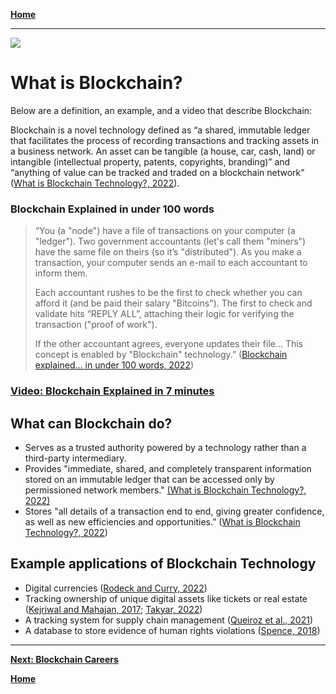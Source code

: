 
[**Home**](home.md)

----
![](https://www.sap.com/dam/application/imagelibrary/photos/287000/287437.jpg/_jcr_content/renditions/287437_homepage_3840_1200.jpg.adapt.1920_522.true.false.false.false.jpg/1629157434919.jpg)

# What is Blockchain?

Below are a definition, an example, and a video that describe Blockchain:

Blockchain is a novel technology defined as “a shared, immutable ledger that facilitates the process of recording transactions and tracking assets in a business network. An asset can be tangible (a house, car, cash, land) or intangible (intellectual property, patents, copyrights, branding)” and “anything of value can be tracked and traded on a blockchain network” ([What is Blockchain Technology?, 2022](https://www.ibm.com/topics/what-is-blockchain)).

### Blockchain Explained in under 100 words

> “You (a "node") have a file of transactions on your computer (a "ledger"). Two government accountants (let's call them "miners") have the same file on theirs (so it’s "distributed"). As you make a transaction, your computer sends an e-mail to each accountant to inform them.
> 
> Each accountant rushes to be the first to check whether you can afford it (and be paid their salary "Bitcoins"). The first to check and validate hits “REPLY ALL”, attaching their logic for verifying the transaction ("proof of work"). 
> 
> If the other accountant agrees, everyone updates their file… This concept is enabled by "Blockchain" technology.” 
> ([Blockchain explained... in under 100 words, 2022](https://www2.deloitte.com/ch/en/pages/strategy-operations/articles/blockchain-explained.html))

### [Video: Blockchain Explained in 7 minutes](https://www.youtube.com/watch?v=yubzJw0uiE4)

## What can Blockchain do?
- Serves as a trusted authority powered by a technology rather than a third-party intermediary.
- Provides "immediate, shared, and completely transparent information stored on an immutable ledger that can be accessed only by permissioned network members." [(What is Blockchain Technology?, 2022)](https://www.ibm.com/topics/what-is-blockchain)
- Stores "all details of a transaction end to end, giving greater confidence, as well as new efficiencies and opportunities.” ([What is Blockchain Technology?, 2022](https://www.ibm.com/topics/what-is-blockchain))

## Example applications of Blockchain Technology
- Digital currencies ([Rodeck and Curry, 2022](https://www.forbes.com/advisor/investing/digital-currency/))
- Tracking ownership of unique digital assets like tickets or real estate ([Kejriwal and Mahajan, 2017](https://www2.deloitte.com/us/en/pages/financial-services/articles/blockchain-in-commercial-real-estate.html); [Takyar, 2022](https://www.leewayhertz.com/how-nft-ticketing-works/))
- A tracking system for supply chain management ([Queiroz et al., 2021](https://www.tandfonline.com/doi/abs/10.1080/00207543.2020.1803511))
- A database to store evidence of human rights violations ([Spence, 2018](https://www.humanrights.unsw.edu.au/news/more-money-blockchain-and-its-applications-human-rights-protection))

----

[**Next: Blockchain Careers**](blockchain_careers.md)

[**Home**](home.md)